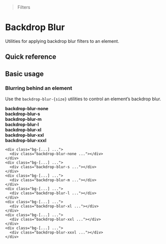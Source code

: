 > Filters

# Backdrop Blur

Utilities for applying backdrop blur filters to an element.

## Quick reference

<qr-table />

## Basic usage

### Blurring behind an element
Use the `backdrop-blur-{size}` utilities to control an element’s backdrop blur.

<example-container>
  <div class="flex flex-wrap gap-16 justify-items-center justify-around">
    <div class="text-center">
      <strong class="ex-font-dark">backdrop-blur-none</strong>
      <div class="p-16 bg-[url(./20s-scientists.jpg)] bg-contain w-144 h-144 mx-auto mt-8 relative rounded-8 shadow-m">
        <div class="backdrop-blur-none border pd-border-white absolute inset-16 rounded-8"></div>
      </div>
    </div>
    <div class="text-center">
      <strong class="ex-font-dark">backdrop-blur-s</strong>
      <div class="p-16 bg-[url(./20s-scientists.jpg)] bg-contain w-144 h-144 mx-auto mt-8 relative rounded-8 shadow-m">
        <div class="backdrop-blur-s border pd-border-white absolute inset-16 rounded-8"></div>
      </div>
    </div>
    <div class="text-center">
      <strong class="ex-font-dark">backdrop-blur-m</strong>
      <div class="p-16 bg-[url(./20s-scientists.jpg)] bg-contain w-144 h-144 mx-auto mt-8 relative rounded-8 shadow-m">
        <div class="backdrop-blur-m border pd-border-white absolute inset-16 rounded-8"></div>
      </div>
    </div>
    <div class="text-center">
      <strong class="ex-font-dark">backdrop-blur-l</strong>
      <div class="p-16 bg-[url(./20s-scientists.jpg)] bg-contain w-144 h-144 mx-auto mt-8 relative rounded-8 shadow-m">
        <div class="backdrop-blur-l border pd-border-white absolute inset-16 rounded-8"></div>
      </div>
    </div>
    <div class="text-center">
      <strong class="ex-font-dark">backdrop-blur-xl</strong>
      <div class="p-16 bg-[url(./20s-scientists.jpg)] bg-contain w-144 h-144 mx-auto mt-8 relative rounded-8 shadow-m">
        <div class="backdrop-blur-xl border pd-border-white absolute inset-16 rounded-8"></div>
      </div>
    </div>
    <div class="text-center">
      <strong class="ex-font-dark">backdrop-blur-xxl</strong>
      <div class="p-16 bg-[url(./20s-scientists.jpg)] bg-contain w-144 h-144 mx-auto mt-8 relative rounded-8 shadow-m">
        <div class="backdrop-blur-xxl border pd-border-white absolute inset-16 rounded-8"></div>
      </div>
    </div>
    <div class="text-center">
      <strong class="ex-font-dark">backdrop-blur-xxxl</strong>
      <div class="p-16 bg-[url(./20s-scientists.jpg)] bg-contain w-144 h-144 mx-auto mt-8 relative rounded-8 shadow-m">
        <div class="backdrop-blur-xxxl border pd-border-white absolute inset-16 rounded-8"></div>
      </div>
    </div>
  </div>
</example-container>

```html{2,5,8,11,14,17,20}
<div class="bg-[...] ...">
  <div class="backdrop-blur-none ..."></div>
</div>
<div class="bg-[...] ...">
  <div class="backdrop-blur-s ..."></div>
</div>
<div class="bg-[...] ...">
  <div class="backdrop-blur-m ..."></div>
</div>
<div class="bg-[...] ...">
  <div class="backdrop-blur-l ..."></div>
</div>
<div class="bg-[...] ...">
  <div class="backdrop-blur-xl ..."></div>
</div>
<div class="bg-[...] ...">
  <div class="backdrop-blur-xxl ..."></div>
</div>
<div class="bg-[...] ...">
  <div class="backdrop-blur-xxxl ..."></div>
</div>
```